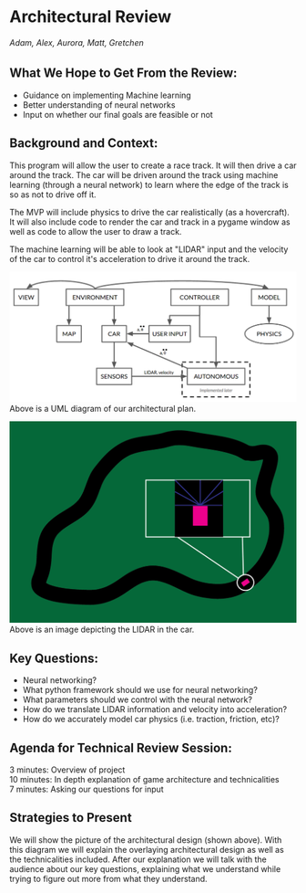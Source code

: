 # Architectural Review
###### Adam, Alex, Aurora, Matt, Gretchen


## What We Hope to Get From the Review:
  * Guidance on implementing Machine learning
  * Better understanding of neural networks
  * Input on whether our final goals are feasible or not


## Background and Context:
  This program will allow the user to create a race track. It will then drive a
  car around the track. The car will be driven around the track using machine learning (through a neural network) to learn where the edge of the track is
  so as not to drive off it.


  The MVP will include physics to drive the car realistically (as a hovercraft).
  It will also include code to render the car and track in a pygame window as
  well as code to allow the user to draw a track.


  The machine learning will be able to look at "LIDAR" input and the velocity of
  the car to control it's acceleration to drive it around the track.


  ![alt text](UMLdiagram.png)
  Above is a UML diagram of our architectural plan.


  ![alt text](LIDAR.png)
  Above is an image depicting the LIDAR in the car.


## Key Questions:
  * Neural networking?
  * What python framework should we use for neural networking?
  * What parameters should we control with the neural network?
  * How do we translate LIDAR information and velocity into acceleration?
  * How do we accurately model car physics (i.e. traction, friction, etc)?


## Agenda for Technical Review Session:
  3 minutes: Overview of project  
  10 minutes: In depth explanation of game architecture and technicalities  
  7 minutes: Asking our questions for input

## Strategies to Present
  We will show the picture of the architectural design (shown above). With this
  diagram we will explain the overlaying architectural design as well as the
  technicalities included. After our explanation we will talk with the audience
  about our key questions, explaining what we understand while trying to figure
  out more from what they understand.
